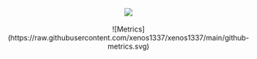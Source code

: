 <p align="center">
	<a href="https://github.com/xenos1337">
		<img src="https://discord.c99.nl/widget/theme-4/259853201359110144.png"/>
	</a>
</p>

<p align="center">
![Metrics](https://raw.githubusercontent.com/xenos1337/xenos1337/main/github-metrics.svg)
</p>
